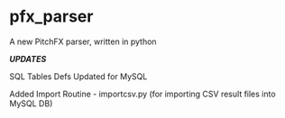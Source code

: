 # pfx_parser
A new PitchFX parser, written in python

***UPDATES***

SQL Tables Defs Updated for MySQL

Added Import Routine - importcsv.py (for importing CSV result files into MySQL DB)


